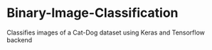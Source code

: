 # Binary-Image-Classification

Classifies images of a Cat-Dog dataset using Keras and Tensorflow backend

